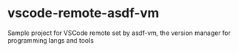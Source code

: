 # vscode-remote-asdf-vm
Sample project for VSCode remote set by asdf-vm, the version manager for programming langs and tools
